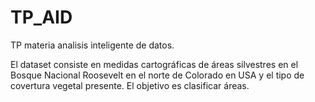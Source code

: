 # TP_AID
TP materia analisis inteligente de datos.

El dataset consiste en medidas cartográficas de áreas silvestres en el Bosque Nacional Roosevelt en el norte de Colorado en USA y el tipo de covertura vegetal presente. El objetivo es clasificar áreas.
